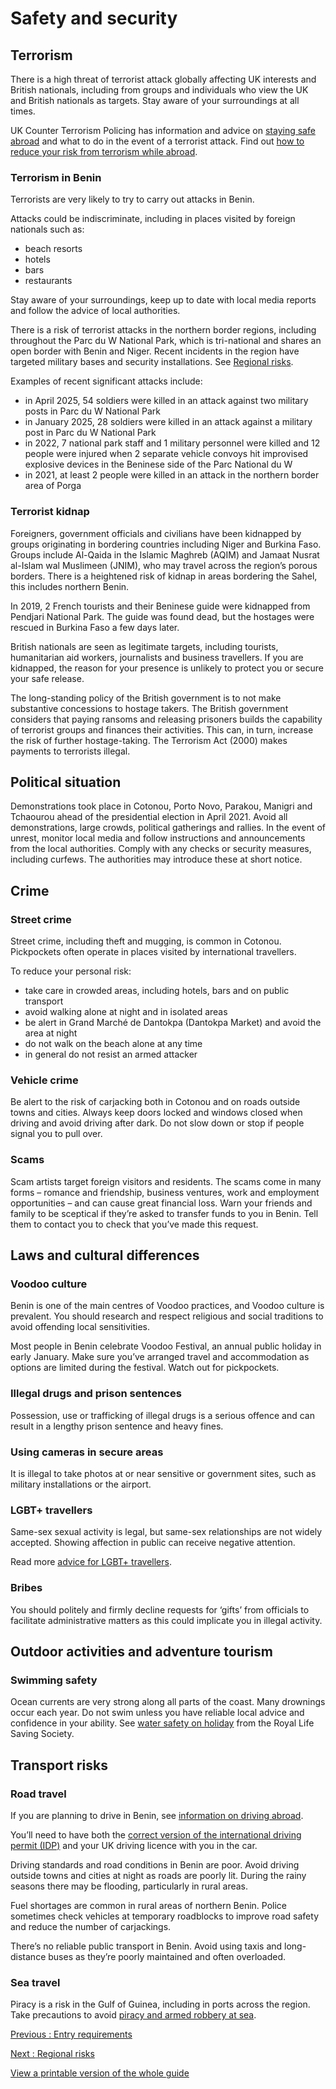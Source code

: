 # Safety and security

## Terrorism

There is a high threat of terrorist attack globally affecting UK interests and British nationals, including from groups and individuals who view the UK and British nationals as targets. Stay aware of your surroundings at all times.

UK Counter Terrorism Policing has information and advice on [staying safe abroad](https://www.counterterrorism.police.uk/safetyadvice/) and what to do in the event of a terrorist attack. Find out [how to reduce your risk from terrorism while abroad](https://www.gov.uk/guidance/reduce-your-risk-from-terrorism-while-abroad).

### Terrorism in Benin

Terrorists are very likely to try to carry out attacks in Benin.

Attacks could be indiscriminate, including in places visited by foreign nationals such as:

* beach resorts
* hotels
* bars
* restaurants

Stay aware of your surroundings, keep up to date with local media reports and follow the advice of local authorities.

There is a risk of terrorist attacks in the northern border regions, including throughout the Parc du W National Park, which is tri-national and shares an open border with Benin and Niger. Recent incidents in the region have targeted military bases and security installations. See [Regional risks](/foreign-travel-advice/benin/regional-risks).

Examples of recent significant attacks include:

* in April 2025, 54 soldiers were killed in an attack against two military posts in Parc du W National Park
* in January 2025, 28 soldiers were killed in an attack against a military post in Parc du W National Park
* in 2022, 7 national park staff and 1 military personnel were killed and 12 people were injured when 2 separate vehicle convoys hit improvised explosive devices in the Beninese side of the Parc National du W
* in 2021, at least 2 people were killed in an attack in the northern border area of Porga

### Terrorist kidnap

Foreigners, government officials and civilians have been kidnapped by groups originating in bordering countries including Niger and Burkina Faso. Groups include Al-Qaida in the Islamic Maghreb (AQIM) and Jamaat Nusrat al-Islam wal Muslimeen (JNIM), who may travel across the region’s porous borders. There is a heightened risk of kidnap in areas bordering the Sahel, this includes northern Benin.

In 2019, 2 French tourists and their Beninese guide were kidnapped from Pendjari National Park. The guide was found dead, but the hostages were rescued in Burkina Faso a few days later.

British nationals are seen as legitimate targets, including tourists, humanitarian aid workers, journalists and business travellers. If you are kidnapped, the reason for your presence is unlikely to protect you or secure your safe release.

The long-standing policy of the British government is to not make substantive concessions to hostage takers. The British government considers that paying ransoms and releasing prisoners builds the capability of terrorist groups and finances their activities. This can, in turn, increase the risk of further hostage-taking. The Terrorism Act (2000) makes payments to terrorists illegal.

## Political situation

Demonstrations took place in Cotonou, Porto Novo, Parakou, Manigri and Tchaourou ahead of the presidential election in April 2021. Avoid all demonstrations, large crowds, political gatherings and rallies. In the event of unrest, monitor local media and follow instructions and announcements from the local authorities. Comply with any checks or security measures, including curfews. The authorities may introduce these at short notice.

## Crime

### Street crime

Street crime, including theft and mugging, is common in Cotonou. Pickpockets often operate in places visited by international travellers.

To reduce your personal risk:

* take care in crowded areas, including hotels, bars and on public transport
* avoid walking alone at night and in isolated areas
* be alert in Grand Marché de Dantokpa (Dantokpa Market) and avoid the area at night
* do not walk on the beach alone at any time
* in general do not resist an armed attacker

### Vehicle crime

Be alert to the risk of carjacking both in Cotonou and on roads outside towns and cities. Always keep doors locked and windows closed when driving and avoid driving after dark. Do not slow down or stop if people signal you to pull over.

### Scams

Scam artists target foreign visitors and residents. The scams come in many forms – romance and friendship, business ventures, work and employment opportunities – and can cause great financial loss. Warn your friends and family to be sceptical if they’re asked to transfer funds to you in Benin. Tell them to contact you to check that you’ve made this request.

## Laws and cultural differences

### Voodoo culture

Benin is one of the main centres of Voodoo practices, and Voodoo culture is prevalent. You should research and respect religious and social traditions to avoid offending local sensitivities.

Most people in Benin celebrate Voodoo Festival, an annual public holiday in early January. Make sure you’ve arranged travel and accommodation as options are limited during the festival. Watch out for pickpockets.

### Illegal drugs and prison sentences

Possession, use or trafficking of illegal drugs is a serious offence and can result in a lengthy prison sentence and heavy fines.

### Using cameras in secure areas

It is illegal to take photos at or near sensitive or government sites, such as military installations or the airport.

### LGBT+ travellers

Same-sex sexual activity is legal, but same-sex relationships are not widely accepted. Showing affection in public can receive negative attention.

Read more [advice for LGBT+ travellers](https://www.gov.uk/lesbian-gay-bisexual-and-transgender-foreign-travel-advice).

### Bribes

You should politely and firmly decline requests for ‘gifts’ from officials to facilitate administrative matters as this could implicate you in illegal activity.

## Outdoor activities and adventure tourism

### Swimming safety

Ocean currents are very strong along all parts of the coast. Many drownings occur each year. Do not swim unless you have reliable local advice and confidence in your ability. See [water safety on holiday](https://www.rlss.org.uk/safety-on-holiday) from the Royal Life Saving Society.

## Transport risks

### Road travel

If you are planning to drive in Benin, see [information on driving abroad](https://www.gov.uk/driving-abroad).

You’ll need to have both the [correct version of the international driving permit (IDP)](https://www.gov.uk/driving-abroad/international-driving-permit) and your UK driving licence with you in the car.

Driving standards and road conditions in Benin are poor. Avoid driving outside towns and cities at night as roads are poorly lit. During the rainy seasons there may be flooding, particularly in rural areas.

Fuel shortages are common in rural areas of northern Benin. Police sometimes check vehicles at temporary roadblocks to improve road safety and reduce the number of carjackings.

There’s no reliable public transport in Benin. Avoid using taxis and long-distance buses as they’re poorly maintained and often overloaded.

### Sea travel

Piracy is a risk in the Gulf of Guinea, including in ports across the region. Take precautions to avoid [piracy and armed robbery at sea](https://www.gov.uk/guidance/sea-river-and-piracy-safety).

[Previous
:
Entry requirements](/foreign-travel-advice/benin/entry-requirements)

[Next
:
Regional risks](/foreign-travel-advice/benin/regional-risks)

[View a printable version of the whole guide](/foreign-travel-advice/benin/print)